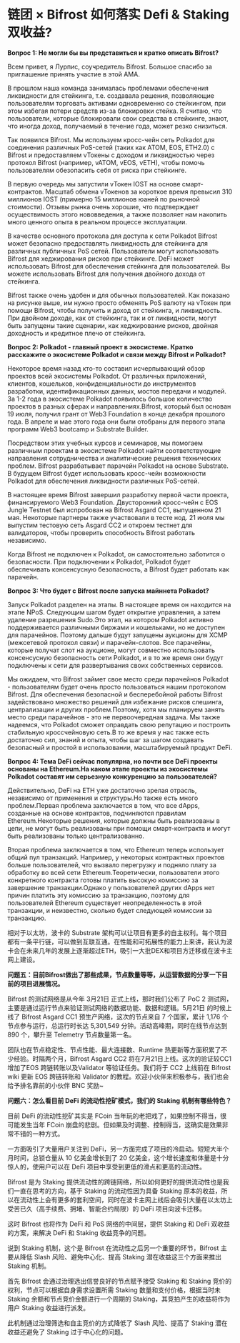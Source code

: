 # 链团 × Bifrost 如何落实 Defi & Staking 双收益?

**Вопрос 1: Не могли бы вы представиться и кратко описать Bifrost?**

Всем привет, я Лурпис, соучредитель Bifrost. Большое спасибо за приглашение принять участие в этой AMA.

В прошлом наша команда занималась проблемами обеспечения ликвидности для стейкинга, т.е. создавала решения, позволяющие пользователям торговать активами одновременно со стейкингом, при этом избегая потери средств из-за блокировки стейка. Я считаю, что пользователи, которые блокировали свои средства в стейкинге, знают, что иногда доход, получаемый в течение года, может резко снизиться.

Так появился Bifrost. Мы используем кросс-чейн сеть Polkadot для соединения различных PoS-сетей (таких как ATOM, EOS, ETH2.0) с Bifrost и предоставляем vТокены с доходом и ликвидностью через протокол Bifrost (например, vATOM, vEOS, vETH), чтобы помочь пользователям обезопасить себя от риска при стейкинге.

В первую очередь мы запустили vТокен IOST на основе смарт-контрактов. Масштаб обмена vТокенов за короткое время превысил 310 миллионов IOST (примерно 15 миллионов юаней по рыночной стоимости). Отзывы рынка очень хорошие, что подтверждает осуществимость этого нововведения, а также позволяет нам накопить много ценного опыта в реальном процессе эксплуатации.

В качестве основного протокола для доступа к сети Polkadot Bifrost может безопасно предоставлять ликвидность для стейкинга для различных публичных PoS сетей. Пользователи могут использовать Bifrost для хеджирования рисков при стейкинге. DeFi может использовать Bifrost для обеспечения стейкинга для пользователей. Вы можете использовать Bifrost для получения двойного дохода от стейкинга.

Bifrost также очень удобен и для обычных пользователей. Как показано на рисунке выше, им нужно просто обменять PoS валюту на vТокен при помощи Bifrost, чтобы получить и доход от стейкинга, и ликвидность. При двойном доходе, как от стейкинга, так и от ликвидности, могут быть запущены такие сценарии, как хеджирование рисков, двойная доходность и кредитное плечо от стейкинга.

**Вопрос 2: Polkadot - главный проект в экосистеме. Кратко расскажите о экосистеме Polkadot и связи между Bifrost и Polkadot?**

Некоторое время назад кто-то составил исчерпывающий обзор проектов всей экосистемы Polkadot. От различных приложений, клиентов, кошельков, конфиденциальности до инструментов разработки, идентификационных данных, мостов передачи и модулей. За 1-2 года в экосистеме Polkadot появилось большое количество проектов в разных сферах и направлениях.Bifrost, который был основан 19 июля, получил грант от Web3 Foundation в конце декабря прошлого года. В апреле и мае этого года они были отобраны для первого этапа программ Web3 bootcamp и Substrate Builder.

Посредством этих учебных курсов и семинаров, мы помогаем различным проектам в экосистеме Polkadot найти соответствующие направления сотрудничества и аналитические решения технических проблем. Bifrost разрабатывает парачейн Polkadot на основе Substrate. В будущем Bifrost будет использовать кросс-чейн возможности Polkadot для обеспечения ликвидности различных PoS-сетей.

В настоящее время Bifrost завершил разработку первой части проекта, финансируемого Web3 Foundation. Двусторонний кросс-чейн с EOS Jungle Testnet был испробован на Bifrost Asgard CC1, выпущенном 21 мая. Некоторые партнеры также участвовали в тесте нод. 21 июля мы выпустим тестовую сеть Asgard CC2 и откроем тестнет для валидаторов, чтобы проверить способность Bifrost работать независимо.

Когда Bifrost не подключен к Polkadot, он самостоятельно заботится о безопасности. При подключении к Polkadot, Polkadot будет обеспечивать консенсусную безопасность, а Bifrost будет работать как парачейн.

**Вопрос 3: Что будет с Bifrost поcле запуска майннета Polkadot?**

Запуск Polkadot разделен на этапы. В настоящее время он находится на этапе NPoS. Следующим шагом будет открытие управления, а затем удаление разрешения Sudo.Это этап, на котором Polkadot активно поддерживается различными биржами и кошельками, но не доступен для парачейнов. Поэтому дальше будут запущены аукционы для XCMP (межсетевой протокол связи) и парачейн-слотов. Все парачейны, которые получат слот на аукционе, могут совместно использовать консенсусную безопасность сети Polkadot, и в то же время они будут подключены к сети для развертывания своих собственных сервисов.

Мы ожидаем, что Bifrost займет свое место среди парачейнов Polkadot - пользователям будет очень просто пользоваться нашим протоколом Bifrost. Для обеспечения безопасной и бесперебойной работы Bifrost задействовано множество решений для избежание рисков слешинга, централизации и других проблем.Поэтому, хотя мы планируем занять место среди парачейнов - это не первоочередная задача. Мы также надеемся, что Polkadot сможет оправдать свою репутацию и построить стабильную кроссчейновую сеть.В то же время у нас также есть достаточно сил, знаний и опыта, чтобы шаг за шагом создавать безопасный и простой в использовании, масштабируемый продукт DeFi.

**Вопрос 4: Тема DeFi сейчас популярна, но почти все DeFi проекты основаны на Ethereum.На каком этапе проекты из экосистемы Polkadot составят им серьезную конкуренцию за пользователей?**

Действительно, DeFi на ETH уже достаточно зрелая отрасль, независимо от применения и структуры.Но также есть много проблем.Первая проблема заключается в том, что все dApps, созданные на основе контрактов, подчиняются правилам Ethereum.Некоторые решения, которые должны быть реализованы в цепи, не могут быть реализованы при помощи смарт-контракта и могут быть реализованы только централизованно.

Вторая проблема заключается в том, что Ethereum теперь использует общий пул транзакций. Например, у некоторых контрактных проектов больше пользователей, что вызвало перегрузку и подняло плату за обработку во всей сети Ethereum.Теоретически, пользователи этого конкретного контракта готовы платить высокую комиссию за завершение транзакции.Однако у пользователей других dApps нет причин платить эту комиссию за транзакцию, поэтому для пользователей Ethereum существует неопределенность в этой транзакции, и неизвестно, сколько будет следующей комиссии за транзакцию.

相对于以太坊，波卡的 Substrate 架构可以让项目有更多的自主权利。每个项目都有一条平行链，可以做到互联互通。在性能和可拓展性的能力上来讲，我认为波卡会在未来几年的发展上逐渐超过ETH，吸引一大批DEX和项目方迁移或在波卡主网上建设。

**问题五：目前Bifrost做出了那些成果，节点数量等等，从运营数据的分享一下目前的项目进展情况。**

Bifrost 的测试网络是从今年 3月21日 正式上线，那时我们公布了 PoC 2 测试网，主要是通过运行节点来验证测试网络的数据功能、数据和逻辑。5月21日 的时候上线了 Bifrost Asgard CC1 预生产网络，这次的节点来自 7 个国家，累计 1,176 个节点参与运行，总运行时长达 5,301,549 分钟。活动高峰期，同时在线节点达到 890 个，攀升至 Telemetry 节点数量第一名。

团队也在节点稳定性、节点性能、最大连接数、Runtime 热更新等方面积累了不少经验。时隔两个月，Bifrost Asgard CC2 将在7月21日上线。这次的验证较CC1增加了EOS 跨链转账以及Validator 等验证任务。我们将于 CC2 上线前在 Bifrost wiki 更新 EOS 跨链转账和 Validator 的教程。欢迎小伙伴来积极参与，我们也会给予排名靠前的小伙伴 BNC 奖励~

**问题六：怎么看目前 DeFi 的流动性挖矿模式，我们的 Staking 机制有哪些特色？**

目前 DeFi 的流动性挖矿其实是 FCoin 当年玩的老把戏了，如果控制不得当，很可能发生当年 FCoin 崩盘的悲剧。但如果及时调整、控制得当，这确实是效果非常不错的一种方式。

一方面吸引了大量用户关注到 DeFi，另一方面完成了项目的冷启动。短短大半个月时间，总锁仓量从 10 亿美金增长到了 20 亿美金，这个增长速度和体量是十分惊人的，使用户可以在 DeFi 项目中享受到更低的滑点和更高的流动性。

Bifrost 是为 Staking 提供流动性的跨链网络，所以如何更好的提供流动性也是我们一直在思考的方向，基于 Staking 的流动性因为具备 Staking 原本的收益，所以在流动性上会有更多的套利空间，同时在波卡主网上线后会吸引大量在以太坊上受苦已久（高手续费、拥堵、智能合约局限）的 DeFi 项目向波卡迁移。

这时 Bifrost 也将作为 DeFi 和 PoS 网络的中间层，提供 Staking 和 DeFi 双收益的方案，来解决 DeFi 和 Staking 收益竞争的问题。

说到 Staking 机制，这个是 Bifrost 在流动性之后另一个重要的环节，Bifrost 主要从降低 Slash 风险、避免中心化、提高 Staking 潜在收益这三个方面来推出 Staking 机制。

首先 Bifrost 会通过治理选出信誉良好的节点赋予接受 Staking 和 Staking 竞价的权利，节点可以根据自身需求设置所需 Staking 数量和支付价格，根据当时未 Staking 余额和节点竞价金额进行一个周期的 Staking，其竞拍产生的收益将作为用户 Staking 收益进行派发。

此机制通过治理筛选和自主竞价的方式降低了 Slash  风险、提高了 Staking 潜在收益还避免了 Staking 过于中心化的问题。
